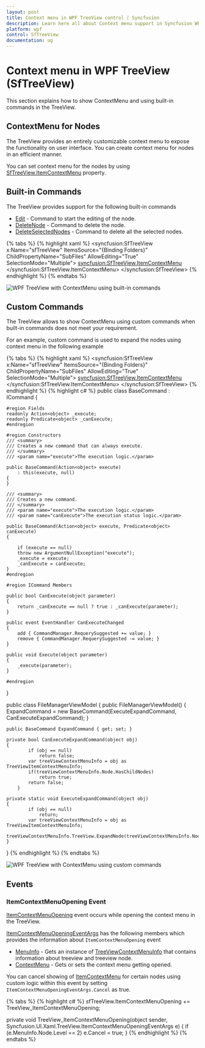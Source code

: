 ```yaml
---
layout: post
title: Context menu in WPF TreeView control | Syncfusion
description: Learn here all about Context menu support in Syncfusion WPF TreeView (SfTreeView) control, its elements and more.
platform: wpf
control: SfTreeView
documentation: ug
---
```


# Context menu in WPF TreeView (SfTreeView)

This section explains how to show ContextMenu and using built-in commands in the TreeView.

## ContextMenu for Nodes

The TreeView provides an entirely customizable context menu to expose the functionality on user interface. You can create context menu for nodes in an efficient manner.

You can set context menu for the nodes by using [SfTreeView.ItemContextMenu](https://help.syncfusion.com/cr/wpf/Syncfusion.UI.Xaml.TreeView.SfTreeView.html#Syncfusion_UI_Xaml_TreeView_SfTreeView_ItemContextMenu) property.

## Built-in Commands

The TreeView provides support for the following built-in commands

* [Edit](https://help.syncfusion.com/cr/wpf/Syncfusion.UI.Xaml.TreeView.TreeViewCommands.html#Syncfusion_UI_Xaml_TreeView_TreeViewCommands_Edit) - Command to start the editing of the node.
* [DeleteNode](https://help.syncfusion.com/cr/wpf/Syncfusion.UI.Xaml.TreeView.TreeViewCommands.html#Syncfusion_UI_Xaml_TreeView_TreeViewCommands_DeleteNode) - Command to delete the node.
* [DeleteSelectedNodes](https://help.syncfusion.com/cr/wpf/Syncfusion.UI.Xaml.TreeView.TreeViewCommands.html#Syncfusion_UI_Xaml_TreeView_TreeViewCommands_DeleteSelectedNodes) - Command to delete all the selected nodes.

{% tabs %}
{% highlight xaml %}
<syncfusion:SfTreeView x:Name="sfTreeView"
				ItemsSource="{Binding Folders}"
				ChildPropertyName="SubFiles"
                AllowEditing="True"
                SelectionMode="Multiple">
    <syncfusion:SfTreeView.ItemContextMenu>
        <ContextMenu>
            <MenuItem Command="{x:Static syncfusion:TreeViewCommands.Edit}" CommandParameter="{Binding }"></MenuItem>
            <MenuItem Command="{x:Static syncfusion:TreeViewCommands.DeleteNode}" CommandParameter="{Binding }" ></MenuItem>
            <MenuItem Command="{x:Static syncfusion:TreeViewCommands.DeleteSelectedNodes}" CommandParameter="{Binding }" ></MenuItem>
        </ContextMenu>
    </syncfusion:SfTreeView.ItemContextMenu>
</syncfusion:SfTreeView>
{% endhighlight %}
{% endtabs %}

![WPF TreeView with ContextMenu using built-in commands](ContextMenu_images/ContextMenu_image1.png)

## Custom Commands

The TreeView allows to show ContextMenu using custom commands when built-in commands does not meet your requirement.

For an example, custom command is used to expand the nodes using context menu in the following example

{% tabs %}
{% highlight xaml %}
<syncfusion:SfTreeView x:Name="sfTreeView"
				ItemsSource="{Binding Folders}"
				ChildPropertyName="SubFiles"
                AllowEditing="True"
                SelectionMode="Multiple">
    <syncfusion:SfTreeView.ItemContextMenu>
        <ContextMenu>
            <MenuItem Command="{Binding Path=TreeView.DataContext.ExpandCommand}" CommandParameter="{Binding }"  Header="Expand"/>
        </ContextMenu>
    </syncfusion:SfTreeView.ItemContextMenu>
</syncfusion:SfTreeView>
{% endhighlight %}
{% highlight c# %}
public class BaseCommand : ICommand
{

    #region Fields
    readonly Action<object> _execute;
    readonly Predicate<object> _canExecute;
    #endregion

    #region Constructors
    /// <summary>
    /// Creates a new command that can always execute.
    /// </summary>
    /// <param name="execute">The execution logic.</param>

    public BaseCommand(Action<object> execute)
        : this(execute, null)
    {
    }

    /// <summary>
    /// Creates a new command.
    /// </summary>
    /// <param name="execute">The execution logic.</param>
    /// <param name="canExecute">The execution status logic.</param>

    public BaseCommand(Action<object> execute, Predicate<object> canExecute)
    {

        if (execute == null)
        throw new ArgumentNullException("execute");
        _execute = execute;
        _canExecute = canExecute;
    }
    #endregion
    
    #region ICommand Members

    public bool CanExecute(object parameter)
    {
        return _canExecute == null ? true : _canExecute(parameter);
    }
    
    public event EventHandler CanExecuteChanged
    {
        add { CommandManager.RequerySuggested += value; }
        remove { CommandManager.RequerySuggested -= value; }
    }

    public void Execute(object parameter)
    {
        _execute(parameter);
    }
    
    #endregion
}

public class FileManagerViewModel
{
    public FileManagerViewModel()
    {
        ExpandCommand = new BaseCommand(ExecuteExpandCommand, CanExecuteExpandCommand);
    }
    
    public BaseCommand ExpandCommand { get; set; }
    
    private bool CanExecuteExpandCommand(object obj)
    {
            if (obj == null)
                return false;
            var treeViewContextMenuInfo = obj as TreeViewItemContextMenuInfo;
            if(treeViewContextMenuInfo.Node.HasChildNodes)
                return true;
            return false;
        }

    private static void ExecuteExpandCommand(object obj)
    {
            if (obj == null)
                return;
            var treeViewContextMenuInfo = obj as TreeViewItemContextMenuInfo;
            treeViewContextMenuInfo.TreeView.ExpandNode(treeViewContextMenuInfo.Node);
    }
}
{% endhighlight %}
{% endtabs %}

![WPF TreeView with ContextMenu using custom commands](ContextMenu_images/ContextMenu_image2.png)

## Events

### ItemContextMenuOpening Event

[ItemContextMenuOpening](https://help.syncfusion.com/cr/wpf/Syncfusion.UI.Xaml.TreeView.SfTreeView.html#Syncfusion_UI_Xaml_TreeView_SfTreeView_ItemContextMenuOpening) event occurs while opening the context menu in the TreeView.

[ItemContextMenuOpeningEventArgs](https://help.syncfusion.com/cr/wpf/Syncfusion.UI.Xaml.TreeView.ItemContextMenuOpeningEventArgs.html) has the following members which provides the information about `ItemContextMenuOpening` event

* [MenuInfo](https://help.syncfusion.com/cr/wpf/Syncfusion.UI.Xaml.TreeView.ItemContextMenuOpeningEventArgs.html#Syncfusion_UI_Xaml_TreeView_ItemContextMenuOpeningEventArgs_MenuInfo) - Gets an instance of [TreeViewContextMenuInfo](https://help.syncfusion.com/cr/wpf/Syncfusion.UI.Xaml.TreeView.TreeViewItemContextMenuInfo.html) that contains information about treeview and treeview node.
* [ContextMenu](https://help.syncfusion.com/cr/wpf/Syncfusion.UI.Xaml.TreeView.ItemContextMenuOpeningEventArgs.html#Syncfusion_UI_Xaml_TreeView_ItemContextMenuOpeningEventArgs_ContextMenu) - Gets or sets the context menu getting opened. 

You can cancel showing of [ItemContextMenu](https://help.syncfusion.com/cr/wpf/Syncfusion.UI.Xaml.TreeView.SfTreeView.html#Syncfusion_UI_Xaml_TreeView_SfTreeView_ItemContextMenuOpening) for certain nodes using custom logic within this event by setting `ItemContextMenuOpeningEventArgs.Cancel` as true.

{% tabs %}
{% highlight c# %}
sfTreeView.ItemContextMenuOpening += TreeView_ItemContextMenuOpening;

private void TreeView_ItemContextMenuOpening(object sender, Syncfusion.UI.Xaml.TreeView.ItemContextMenuOpeningEventArgs e)
{
    if (e.MenuInfo.Node.Level == 2)
        e.Cancel = true;
}
{% endhighlight %}
{% endtabs %}




